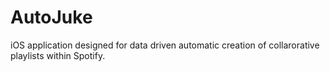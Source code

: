 AutoJuke
========

iOS application designed for data driven automatic creation of collarorative playlists within Spotify.
